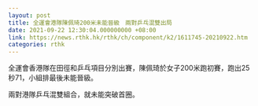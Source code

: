```yaml
---
layout: post
title: 全運會港隊陳佩琦200米未能晉級　兩對乒乓混雙出局
date: 2021-09-22 12:30:04.000000000 +08:00
link: https://news.rthk.hk/rthk/ch/component/k2/1611745-20210922.htm
categories: rthk
---
```


全運會香港隊在田徑和乒乓項目分別出賽，陳佩琦於女子200米跑初賽，跑出25秒71，小組排最後未能晉級。

兩對港隊乒乓混雙組合，就未能突破首圈。
